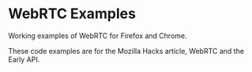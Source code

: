 # WebRTC Examples

Working examples of WebRTC for Firefox and Chrome.

These code examples are for the Mozilla Hacks article, WebRTC and the Early API.